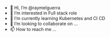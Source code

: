 - 👋 Hi, I’m @raymelguerra
- 👀 I’m interested in Full stack role
- 🌱 I’m currently learning Kubernetes and CI CD
- 💞️ I’m looking to collaborate on ...
- 📫 How to reach me ...

<!---
raymelguerra/raymelguerra is a ✨ special ✨ repository because its `README.md` (this file) appears on your GitHub profile.
You can click the Preview link to take a look at your changes.
--->
